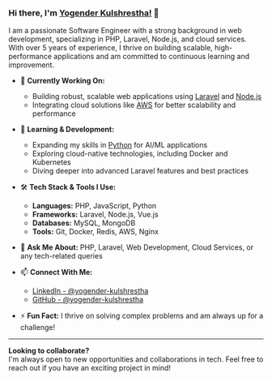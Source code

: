 <!--
**yogender-kulshrestha/yogender-kulshrestha** is a ✨ _special_ ✨ repository because its `README.md` (this file) appears on your GitHub profile.

Here are some ideas to get you started:

- 🔭 I’m currently working on ...
- 🌱 I’m currently learning ...
- 👯 I’m looking to collaborate on ...
- 🤔 I’m looking for help with ...
- 💬 Ask me about ...
- 📫 How to reach me: ...
- 😄 Pronouns: He/His
- ⚡ Fun fact: ...
-->

### Hi there, I'm [Yogender Kulshrestha!](https://www.tecyogi.com) 👋

I am a passionate Software Engineer with a strong background in web development, specializing in PHP, Laravel, Node.js, and cloud services. With over 5 years of experience, I thrive on building scalable, high-performance applications and am committed to continuous learning and improvement.

- 🔭 **Currently Working On:**  
  - Building robust, scalable web applications using [Laravel](https://laravel.com) and [Node.js](https://nodejs.org)  
  - Integrating cloud solutions like [AWS](https://aws.amazon.com) for better scalability and performance

- 🌱 **Learning & Development:**  
  - Expanding my skills in [Python](https://www.python.org) for AI/ML applications  
  - Exploring cloud-native technologies, including Docker and Kubernetes  
  - Diving deeper into advanced Laravel features and best practices

- 🛠 **Tech Stack & Tools I Use:**  
  - **Languages:** PHP, JavaScript, Python
  - **Frameworks:** Laravel, Node.js, Vue.js
  - **Databases:** MySQL, MongoDB
  - **Tools:** Git, Docker, Redis, AWS, Nginx

- 💬 **Ask Me About:** PHP, Laravel, Web Development, Cloud Services, or any tech-related queries

- 📫 **Connect With Me:**  
  - [LinkedIn - @yogender-kulshrestha](https://linkedin.com/in/yogender-kulshrestha)
  - [GitHub - @yogender-kulshrestha](https://github.com/yogender-kulshrestha)

- ⚡ **Fun Fact:** I thrive on solving complex problems and am always up for a challenge!

---

**Looking to collaborate?**  
I'm always open to new opportunities and collaborations in tech. Feel free to reach out if you have an exciting project in mind!


